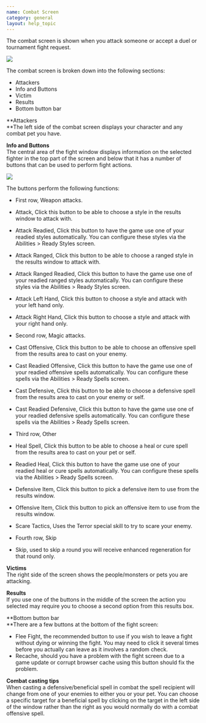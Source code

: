 ```yaml
---
name: Combat Screen
category: general
layout: help_topic
---
```

The combat screen is shown when you attack someone or accept a duel or tournament fight request.

[![](https://lohcdn.com/images/t_combatscreen.jpg)](https://lohcdn.com/images/combatscreen.jpg)

The combat screen is broken down into the following sections:

*   Attackers
*   Info and Buttons
*   Victim
*   Results
*   Bottom button bar

**Attackers  
**The left side of the combat screen displays your character and any combat pet you have.

**Info and Buttons**  
The central area of the fight window displays information on the selected fighter in the top part of the screen and below that it has a number of buttons that can be used to perform fight actions.

![](http://www.forlornonline.com/images/combatbuttons.jpg)

The buttons perform the following functions:

*   First row, Weapon attacks.

*   Attack, Click this button to be able to choose a style in the results window to attack with.
*   Attack Readied, Click this button to have the game use one of your readied styles automatically. You can configure these styles via the Abilities > Ready Styles screen.
*   Attack Ranged, Click this button to be able to choose a ranged style in the results window to attack with.
*   Attack Ranged Readied, Click this button to have the game use one of your readied ranged styles automatically. You can configure these styles via the Abilities > Ready Styles screen.
*   Attack Left Hand, Click this button to choose a style and attack with your left hand only.
*   Attack Right Hand, Click this button to choose a style and attack with your right hand only.

*   Second row, Magic attacks.

*   Cast Offensive, Click this button to be able to choose an offensive spell from the results area to cast on your enemy.
*   Cast Readied Offensive, Click this button to have the game use one of your readied offensive spells automatically. You can configure these spells via the Abilities > Ready Spells screen.
*   Cast Defensive, Click this button to be able to choose a defensive spell from the results area to cast on your enemy or self.
*   Cast Readied Defensive, Click this button to have the game use one of your readied defensive spells automatically. You can configure these spells via the Abilities > Ready Spells screen.

*   Third row, Other

*   Heal Spell, Click this button to be able to choose a heal or cure spell from the results area to cast on your pet or self.
*   Readied Heal, Click this button to have the game use one of your readied heal or cure spells automatically. You can configure these spells via the Abilities > Ready Spells screen.
*   Defensive Item, Click this button to pick a defensive item to use from the results window.
*   Offensive Item, Click this button to pick an offensive item to use from the results window.
*   Scare Tactics, Uses the Terror special skill to try to scare your enemy.

*   Fourth row, Skip

*   Skip, used to skip a round you will receive enhanced regeneration for that round only.

**Victims**  
The right side of the screen shows the people/monsters or pets you are attacking.

**Results**  
If you use one of the buttons in the middle of the screen the action you selected may require you to choose a second option from this results box.

**Bottom button bar  
**There are a few buttons at the bottom of the fight screen:

*   Flee Fight, the recommended button to use if you wish to leave a fight without dying or winning the fight. You may need to click it several times before you actually can leave as it involves a random check.
*   Recache, should you have a problem with the fight screen due to a game update or corrupt browser cache using this button should fix the problem.

**Combat casting tips**  
When casting a defensive/beneficial spell in combat the spell recipient will change from one of your enemies to either you or your pet. You can choose a specific target for a beneficial spell by clicking on the target in the left side of the window rather than the right as you would normally do with a combat offensive spell.